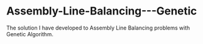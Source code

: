 # Assembly-Line-Balancing---Genetic
The solution I have developed to Assembly Line Balancing problems with Genetic Algorithm.
